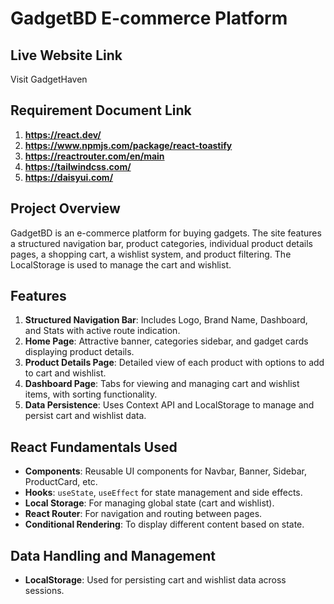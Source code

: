 # GadgetBD E-commerce Platform

## Live Website Link
Visit GadgetHaven

## Requirement Document Link
 1. **https://react.dev/**
2. **https://www.npmjs.com/package/react-toastify**
3. **https://reactrouter.com/en/main**
4. **https://tailwindcss.com/**
5. **https://daisyui.com/**


## Project Overview
GadgetBD is an e-commerce platform for buying gadgets. The site features a structured navigation bar, product categories, individual product details pages, a shopping cart, a wishlist system, and product filtering. The LocalStorage is used to manage the cart and wishlist.

## Features
1. **Structured Navigation Bar**: Includes Logo, Brand Name, Dashboard, and Stats with active route indication.
2. **Home Page**: Attractive banner, categories sidebar, and gadget cards displaying product details.
3. **Product Details Page**: Detailed view of each product with options to add to cart and wishlist.
4. **Dashboard Page**: Tabs for viewing and managing cart and wishlist items, with sorting functionality.
5. **Data Persistence**: Uses Context API and LocalStorage to manage and persist cart and wishlist data.

## React Fundamentals Used
- **Components**: Reusable UI components for Navbar, Banner, Sidebar, ProductCard, etc.
- **Hooks**: `useState`, `useEffect` for state management and side effects.
- **Local Storage**: For managing global state (cart and wishlist).
- **React Router**: For navigation and routing between pages.
- **Conditional Rendering**: To display different content based on state.

## Data Handling and Management
- **LocalStorage**: Used for persisting cart and wishlist data across sessions.

